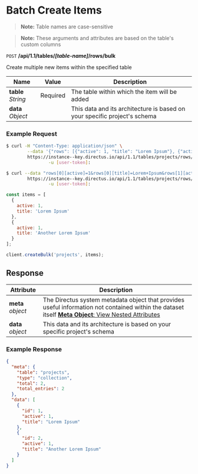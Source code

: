 # Batch Create Items

> **Note:** Table names are case-sensitive

> **Note:** These arguments and attributes are based on the table's custom columns

<span class="request">`POST` **/api/1.1/tables/_[table-name]_/rows/bulk**</span>

<span class="description">Create multiple new items within the specified table</span>

<span class="arguments">Name</span> | Value | Description
--------|-----|------------
**table** _String_ | <span class="required">Required</span> | The table within which the item will be added
<span class="custom">**data**</span> _Object_ | | <span class="custom">This data and its architecture is based on your specific project's schema</span>

### Example Request

```bash
$ curl -H "Content-Type: application/json" \
        --data '{"rows": [{"active": 1, "title": "Lorem Ipsum"}, {"active":1,"title": "Another Lorem Ipsum"}]}' \
        https://instance--key.directus.io/api/1.1/tables/projects/rows/bulk \
                -u [user-token]:
```
```bash
$ curl --data "rows[0][active]=1&rows[0][title]=Lorem+Ipsum&rows[1][active]=1&rows[1][title]=Another+Lorem+Ipsum" \
        https://instance--key.directus.io/api/1.1/tables/projects/rows/bulk \
                -u [user-token]:
```

```javascript
const items = [
  {
    active: 1,
    title: 'Lorem Ipsum'
  },
  {
    active: 1,
    title: 'Another Lorem Ipsum'
  }
];

client.createBulk('projects', items);
```

## Response

<span class="attributes">Attribute</span> | Description
-------|------------
**meta** _object_ | The Directus system metadata object that provides useful information not contained within the dataset itself [**Meta Object**: View Nested Attributes](/overview/objects-model.md#meta-object)
<span class="custom">**data**</span> _object_ | <span class="custom">This data and its architecture is based on your specific project's schema</span>

### Example Response

```json
{
  "meta": {
    "table": "projects",
    "type": "collection",
    "total": 2,
    "total_entries": 2
  },
  "data": [
    {
      "id": 1,
      "active": 1,
      "title": "Lorem Ipsum"
    },
    {
      "id": 2,
      "active": 1,
      "title": "Another Lorem Ipsum"
    }
  ]
}
```
